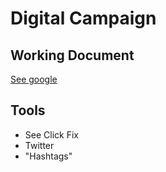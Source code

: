 # Digital Campaign

## Working Document
[See google](https://docs.google.com/document/d/19qRy7Oc5WIKspZJRKriYbkwmLsMpIVeqeEKKXL8iaMw/edit?usp=sharing)

## Tools 

* See Click Fix
* Twitter
* "Hashtags"